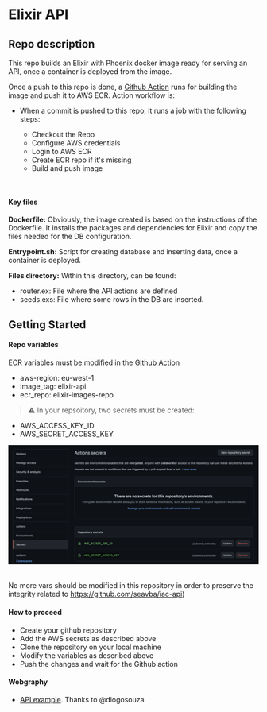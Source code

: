 # <b>Elixir API</b>

## <b>Repo description</b>

This repo builds an Elixir with Phoenix docker image ready for serving an API, once a container is deployed from the image.

Once a push to this repo is done, a [Github Action](https://github.com/seavba/elixir-api/tree/main/.github/workflows) runs for building the image and push it to AWS ECR. Action workflow is:

- When a commit is pushed to this repo, it runs a job with the following steps:

  - Checkout the Repo
  - Configure AWS credentials
  - Login to AWS ECR
  - Create ECR repo if it's missing
  - Build and push image


<br/>

#### <b>Key files</b>

<b>Dockerfile:</b> Obviously, the image created is based on the instructions of the Dockerfile. It installs the packages and dependencies for Elixir and copy the files needed for the DB configuration.

<b>Entrypoint.sh:</b> Script for creating database and inserting data, once a container is deployed.

<b>Files directory:</b> Within this directory, can be found:
  - router.ex: File where the API actions are defined
  - seeds.exs: File where some rows in the DB are inserted.


## Getting Started

#### <b>Repo variables</b>

ECR variables must be modified in the [Github Action](https://github.com/seavba/elixir-api/blob/main/.github/workflows/docker-image.yml#L7-L10)

-  aws-region: eu-west-1
-  image_tag: elixir-api
-  ecr_repo: elixir-images-repo

> :warning: In your repsoitory, two secrets must be created:

- AWS_ACCESS_KEY_ID
- AWS_SECRET_ACCESS_KEY

<img src="./images/secrets.png" alt="RabbitMQ MGMT" />
<br/><br/>

No more vars should be modified in this repository in order to preserve the integrity related to https://github.com/seavba/iac-api)

#### How to proceed</b>

- Create your github repository
- Add the AWS secrets as described above
- Clone the repository on your local machine
- Modify the variables as described above
- Push the changes and wait for the Github action 


#### <b>Webgraphy</b>

- [API example](https://itnext.io/building-apis-with-phoenix-framework-a7e280b7fa4a). Thanks to @diogosouza
